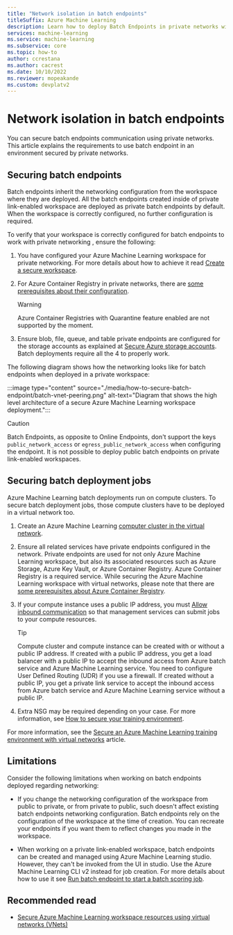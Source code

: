 ```yaml
---
title: "Network isolation in batch endpoints"
titleSuffix: Azure Machine Learning
description: Learn how to deploy Batch Endpoints in private networks with isolation.
services: machine-learning
ms.service: machine-learning
ms.subservice: core
ms.topic: how-to
author: ccrestana
ms.author: cacrest
ms.date: 10/10/2022
ms.reviewer: mopeakande
ms.custom: devplatv2
---
```


# Network isolation in batch endpoints

You can secure batch endpoints communication using private networks. This article explains the requirements to use batch endpoint in an environment secured by private networks.

## Securing batch endpoints

Batch endpoints inherit the networking configuration from the workspace where they are deployed. All the batch endpoints created inside of private link-enabled workspace are deployed as private batch endpoints by default. When the workspace is correctly configured, no further configuration is required.

To verify that your workspace is correctly configured for batch endpoints to work with private networking , ensure the following:

1. You have configured your Azure Machine Learning workspace for private networking. For more details about how to achieve it read [Create a secure workspace](tutorial-create-secure-workspace.md).

2. For Azure Container Registry in private networks, there are [some prerequisites about their configuration](how-to-secure-workspace-vnet.md#prerequisites).

    > [!WARNING]
    > Azure Container Registries with Quarantine feature enabled are not supported by the moment.

3. Ensure blob, file, queue, and table private endpoints are configured for the storage accounts as explained at [Secure Azure storage accounts](how-to-secure-workspace-vnet.md#secure-azure-storage-accounts). Batch deployments require all the 4 to properly work.

The following diagram shows how the networking looks like for batch endpoints when deployed in a private workspace:

:::image type="content" source="./media/how-to-secure-batch-endpoint/batch-vnet-peering.png" alt-text="Diagram that shows the high level architecture of a secure Azure Machine Learning workspace deployment.":::

> [!CAUTION]
> Batch Endpoints, as opposite to Online Endpoints, don't support the keys `public_network_access` or `egress_public_network_access` when configuring the endpoint. It is not possible to deploy public batch endpoints on private link-enabled workspaces.

## Securing batch deployment jobs

Azure Machine Learning batch deployments run on compute clusters. To secure batch deployment jobs, those compute clusters have to be deployed in a virtual network too.

1. Create an Azure Machine Learning [computer cluster in the virtual network](how-to-secure-training-vnet.md).

1. Ensure all related services have private endpoints configured in the network. Private endpoints are used for not only Azure Machine Learning workspace, but also its associated resources such as Azure Storage, Azure Key Vault, or Azure Container Registry. Azure Container Registry is a required service. While securing the Azure Machine Learning workspace with virtual networks, please note that there are [some prerequisites about Azure Container Registry](how-to-secure-workspace-vnet.md#prerequisites).

1. If your compute instance uses a public IP address, you must [Allow inbound communication](how-to-secure-training-vnet.md#compute-instancecluster-with-public-ip) so that management services can submit jobs to your compute resources.
    
    > [!TIP]
    > Compute cluster and compute instance can be created with or without a public IP address. If created with a public IP address, you get a load balancer with a public IP to accept the inbound access from Azure batch service and Azure Machine Learning service. You need to configure User Defined Routing (UDR) if you use a firewall. If created without a public IP, you get a private link service to accept the inbound access from Azure batch service and Azure Machine Learning service without a public IP.

1. Extra NSG may be required depending on your case. For more information, see [How to secure your training environment](how-to-secure-training-vnet.md).

For more information, see the [Secure an Azure Machine Learning training environment with virtual networks](how-to-secure-training-vnet.md) article.

## Limitations

Consider the following limitations when working on batch endpoints deployed regarding networking:

- If you change the networking configuration of the workspace from public to private, or from private to public, such doesn't affect existing batch endpoints networking configuration. Batch endpoints rely on the configuration of the workspace at the time of creation. You can recreate your endpoints if you want them to reflect changes you made in the workspace.

- When working on a private link-enabled workspace, batch endpoints can be created and managed using Azure Machine Learning studio. However, they can't be invoked from the UI in studio. Use the Azure Machine Learning CLI v2 instead for job creation. For more details about how to use it see [Run batch endpoint to start a batch scoring job](how-to-use-batch-endpoint.md#run-endpoint-and-configure-inputs-and-outputs).

## Recommended read

* [Secure Azure Machine Learning workspace resources using virtual networks (VNets)](how-to-network-security-overview.md)
